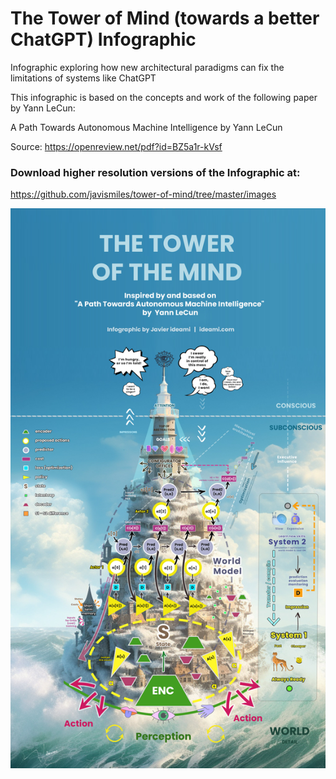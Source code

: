 # The Tower of Mind (towards a better ChatGPT) Infographic
Infographic exploring how new architectural paradigms can fix the limitations of systems like ChatGPT

This infographic is based on the concepts and work of the following paper by Yann LeCun:

A Path Towards Autonomous Machine Intelligence by Yann LeCun

Source: https://openreview.net/pdf?id=BZ5a1r-kVsf

### Download higher resolution versions of the Infographic at:
https://github.com/javismiles/tower-of-mind/tree/master/images

![Alt text](./images/tower-of-mind-infographic-javier-ideami-smaller-file.jpg?raw=true "Tower of Mind Infographic")
